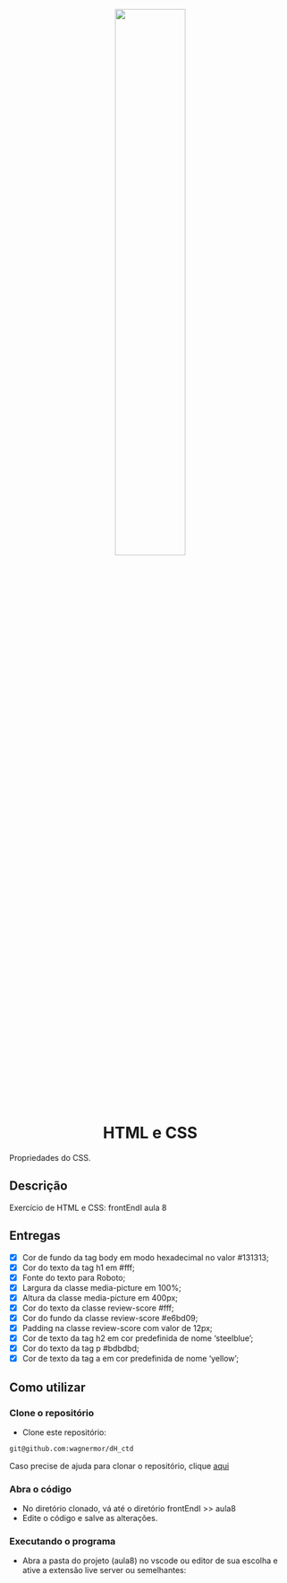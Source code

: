 <p align="center">
  <img src="./img/printscreenAula8.png" width="50%">
</p>

<h1 align="center">HTML e CSS</h1>
Propriedades do CSS.

## Descrição

Exercício de HTML e CSS: frontEndI aula 8

## Entregas


* [x] Cor de fundo da tag body em modo hexadecimal no valor #131313;
* [x] Cor do texto da tag h1 em #fff;
* [x] Fonte do texto para Roboto;
* [x] Largura da classe media-picture em 100%;
* [x] Altura da classe media-picture em 400px;
* [x] Cor do texto da classe review-score #fff;
* [x] Cor do fundo da classe review-score #e6bd09;
* [x] Padding na classe review-score com valor de 12px;
* [x] Cor de texto da tag h2 em cor predefinida de nome ‘steelblue’;
* [x] Cor do texto da tag p #bdbdbd;
* [x] Cor de texto da tag a em cor predefinida de nome ‘yellow’;

## Como utilizar

### Clone o repositório

* Clone este repositório:
```bash
git@github.com:wagnermor/dH_ctd
```

Caso precise de ajuda para clonar o repositório, clique [aqui](https://docs.github.com/pt/github/creating-cloning-and-archiving-repositories/cloning-a-repository)

### Abra o código

* No diretório clonado, vá até o diretório frontEndI >> aula8
* Edite o código e salve as alterações.

### Executando o programa

* Abra a pasta do projeto (aula8) no vscode ou editor de sua escolha e ative a extensão live server ou semelhantes: